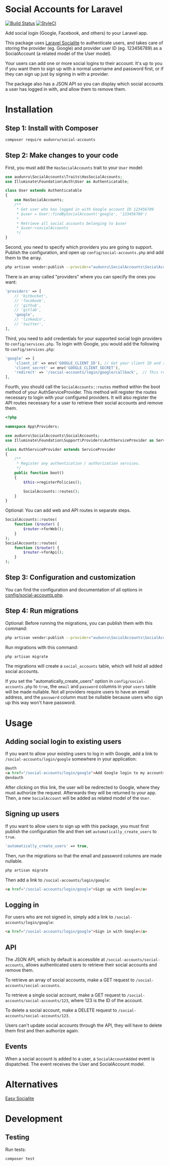 # Social Accounts for Laravel

[![Build Status](https://travis-ci.org/audunru/social-accounts.svg?branch=master)](https://travis-ci.org/audunru/social-accounts)
[![StyleCI](https://github.styleci.io/repos/200706096/shield?branch=master)](https://github.styleci.io/repos/200706096)

Add social login (Google, Facebook, and others) to your Laravel app.

This package uses [Laravel Socialite](https://github.com/laravel/socialite) to authenticate users, and takes care of storing the provider (eg. Google) and provider user ID (eg. 123456789) as a SocialAccount (a related model of the User model).

Your users can add one or more social logins to their account. It's up to you if you want them to sign up with a normal username and password first, or if they can sign up just by signing in with a provider.

The package also has a JSON API so you can display which social accounts a user has logged in with, and allow them to remove them.

# Installation

## Step 1: Install with Composer

```bash
composer require audunru/social-accounts
```

## Step 2: Make changes to your code

First, you must add the `HasSocialAccounts` trait to your `User` model:

```php
use audunru\SocialAccounts\Traits\HasSocialAccounts;
use Illuminate\Foundation\Auth\User as Authenticatable;

class User extends Authenticatable
{
    use HasSocialAccounts;
    /**
     * Get user who has logged in with Google account ID 123456789
     * $user = User::findBySocialAccount('google', '123456789')
     *
     * Retrieve all social accounts belonging to $user
     * $user->socialAccounts
     */
}
```

Second, you need to specify which providers you are going to support. Publish the configuration, and open up `config/social-accounts.php` and add them to the array.

```bash
php artisan vendor:publish --provider="audunru\SocialAccounts\SocialAccountsServiceProvider" --tag=config
```

There is an array called "providers" where you can specify the ones you want:

```php
'providers' => [
    // 'bitbucket',
    // 'facebook',
    // 'github',
    // 'gitlab',
    'google',
    // 'linkedin',
    // 'twitter',
],
```

Third, you need to add credentials for your supported social login providers to `config/services.php`. To login with Google, you would add the following to `config/services.php`:

```php
'google' => [
    'client_id' => env('GOOGLE_CLIENT_ID'), // Get your client ID and secret from https://console.developers.google.com
    'client_secret' => env('GOOGLE_CLIENT_SECRET'),
    'redirect' => '/social-accounts/login/google/callback',  // This route is registered by the package and should not be changed
],
```

Fourth, you should call the `SocialAccounts::routes` method within the boot method of your AuthServiceProvider. This method will register the routes necessary to login with your configured providers. It will also register the API routes necessary for a user to retrieve their social accounts and remove them.

```php
<?php

namespace App\Providers;

use audunru\SocialAccounts\SocialAccounts;
use Illuminate\Foundation\Support\Providers\AuthServiceProvider as ServiceProvider;

class AuthServiceProvider extends ServiceProvider
{
    /**
     * Register any authentication / authorization services.
     */
    public function boot()
    {
        $this->registerPolicies();

        SocialAccounts::routes();
    }
}
```

Optional: You can add web and API routes in separate steps.

```php
SocialAccounts::routes(
    function ($router) {
        $router->forWeb();
    }
);
SocialAccounts::routes(
    function ($router) {
        $router->forApi();
    }
);
```

## Step 3: Configuration and customization

You can find the configuration and documentation of all options in [config/social-accounts.php](config/social-accounts.php).

## Step 4: Run migrations

Optional: Before running the migrations, you can publish them with this command:

```bash
php artisan vendor:publish --provider="audunru\SocialAccounts\SocialAccountsServiceProvider" --tag=migrations
```

Run migrations with this command:

```bash
php artisan migrate
```

The migrations will create a `social_accounts` table, which will hold all added social accounts.

If you set the "automatically_create_users" option in `config/social-accounts.php` to `true`, the `email` and `password` columns in your `users` table will be made nullable. Not all providers require users to have an email address, and the `password` column must be nullable because users who sign up this way won't have password.

# Usage

## Adding social login to existing users

If you want to allow your existing users to log in with Google, add a link to `/social-accounts/login/google` somewhere in your application:

```html
@auth
<a href="/social-accounts/login/google">Add Google login to my account</a>
@endauth
```

After clicking on this link, the user will be redirected to Google, where they must authorize the request. Afterwards they will be returned to your app. Then, a new `SocialAccount` will be added as related model of the `User`.

## Signing up users

If you want to allow users to sign up with this package, you must first publish the configuration file and then set `automatically_create_users` to `true`.

```php
'automatically_create_users' => true,
```

Then, run the migrations so that the email and password columns are made nullable.

```bash
php artisan migrate
```

Then add a link to `/social-accounts/login/google`:

```html
<a href="/social-accounts/login/google">Sign up with Google</a>
```

## Logging in

For users who are not signed in, simply add a link to `/social-accounts/login/google`:

```html
<a href="/social-accounts/login/google">Sign in with Google</a>
```

## API

The JSON API, which by default is accessible at `/social-accounts/social-accounts`, allows authenticated users to retrieve their social accounts and remove them.

To retrieve an array of social accounts, make a GET request to `/social-accounts/social-accounts`.

To retrieve a single social account, make a GET request to `/social-accounts/social-accounts/123`, where 123 is the ID of the account.

To delete a social account, make a DELETE request to `/social-accounts/social-accounts/123`.

Users can't update social accounts through the API, they will have to delete them first and then authorize again.

## Events

When a social account is added to a user, a `SocialAccountAdded` event is dispatched. The event receives the User and SocialAccount model.

# Alternatives

[Easy Socialite](https://github.com/MiloudiMohamed/easy-socialite)

# Development

## Testing

Run tests:

```bash
composer test
```
